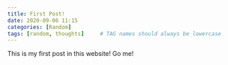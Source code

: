 ```yaml
---
title: First Post!
date: 2020-09-06 11:15
categories: [Random]
tags: [random, thoughts]     # TAG names should always be lowercase
---
```


This is my first post in this website! Go me!